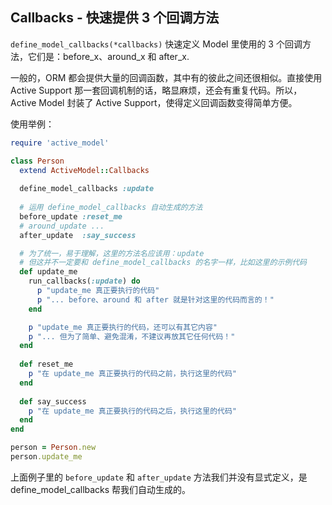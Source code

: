 ## Callbacks - 快速提供 3 个回调方法

`define_model_callbacks(*callbacks)` 快速定义 Model 里使用的 3 个回调方法，它们是：before_x、around_x 和 after_x.

一般的，ORM 都会提供大量的回调函数，其中有的彼此之间还很相似。直接使用 Active Support 那一套回调机制的话，略显麻烦，还会有重复代码。所以，Active Model 封装了 Active Support，使得定义回调函数变得简单方便。

使用举例：

```ruby
require 'active_model'

class Person
  extend ActiveModel::Callbacks
 
  define_model_callbacks :update
 
  # 运用 define_model_callbacks 自动生成的方法
  before_update :reset_me
  # around_update ...
  after_update  :say_success

  # 为了统一，易于理解，这里的方法名应该用：update
  # 但这并不一定要和 define_model_callbacks 的名字一样，比如这里的示例代码
  def update_me
    run_callbacks(:update) do
      p "update_me 真正要执行的代码"
      p "... before、around 和 after 就是针对这里的代码而言的！"
    end

    p "update_me 真正要执行的代码，还可以有其它内容"
    p "... 但为了简单、避免混淆，不建议再放其它任何代码！"
  end
 
  def reset_me
    p "在 update_me 真正要执行的代码之前，执行这里的代码"
  end
  
  def say_success
    p "在 update_me 真正要执行的代码之后，执行这里的代码"
  end
end

person = Person.new
person.update_me
```

上面例子里的 `before_update` 和 `after_update` 方法我们并没有显式定义，是 define_model_callbacks 帮我们自动生成的。

